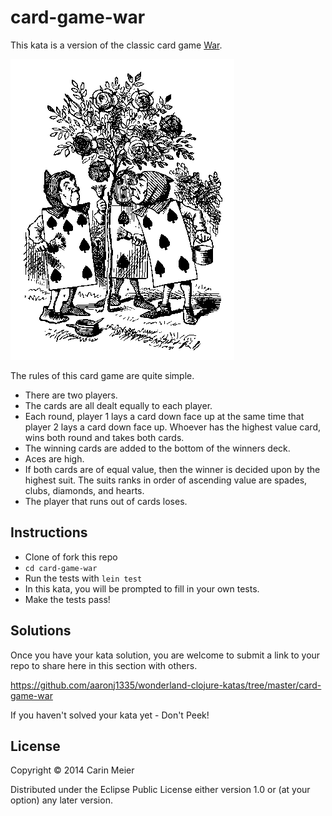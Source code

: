 # card-game-war

This kata is a version of the classic card game [War](http://en.wikipedia.org/wiki/War_%28card_game%29).  

![Cards Painting](/images/cardspainting.gif)


The rules of this card game are quite simple.

- There are two players.
- The cards are all dealt equally to each player.
- Each round, player 1 lays a card down face up at the same time that
  player 2 lays a card down face up.  Whoever has the highest value
  card, wins both round and takes both cards.
- The winning cards are added to the bottom of the winners deck.
- Aces are high.
- If both cards are of equal value, then the winner is decided upon by
  the highest suit.  The suits ranks in order of ascending value are
  spades, clubs, diamonds, and hearts.
- The player that runs out of cards loses.


## Instructions

- Clone of fork this repo
- `cd card-game-war`
- Run the tests with `lein test`
- In this kata, you will be prompted to fill in your own tests.
- Make the tests pass!

## Solutions

Once you have your kata solution, you are welcome to submit a link to your repo to share here in this section with others.

https://github.com/aaronj1335/wonderland-clojure-katas/tree/master/card-game-war

If you haven't solved your kata yet - Don't Peek!

## License

Copyright © 2014 Carin Meier

Distributed under the Eclipse Public License either version 1.0 or (at
your option) any later version.

